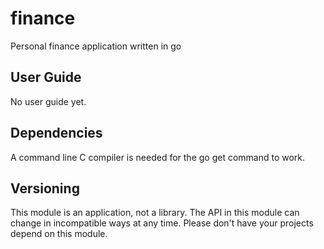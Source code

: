 finance
=====

Personal finance application written in go

## User Guide

No user guide yet.

## Dependencies

A command line C compiler is needed for the go get command to work.

## Versioning

This module is an application, not a library. The API in this module can
change in incompatible ways at any time. Please don't have your projects
depend on this module.
